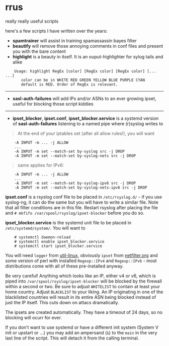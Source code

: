 # rrus
really really useful scripts

here's a few scripts I have written over the years:

* **spamtrainer** will assist in training spamassassin bayes filter
* **beautify** will remove those annoying comments in conf files and present you with the bare content
* **highlight** is a beauty in itself. It is an ouput-highlighter for sylog tails and alike
```
    Usage: highlight RegEx [color] [RegEx color] [RegEx color] [... ...]
       color can be in WHITE RED GREEN YELLOW BLUE PURPLE CYAN
       default is RED. Order of RegEx is relevant.
```
***

* **sasl-auth-failures** will add IPs and/or ASNs to an ever growing ipset, useful for blocking those script kiddies
***

* **ipset_blocker**, **ipset.conf**, **ipset_blocker.service** is a systemd version of **sasl-auth-failures** listening to a named pipe where (r)syslog writes to
> At the end of your iptables set (after all allow rules!), you will want
```
    -A INPUT -m ... -j ALLOW
    ...
    -A INPUT -m set --match-set by-syslog src -j DROP
    -A INPUT -m set --match-set by-syslog-nets src -j DROP
```
> same applies for IPv6:
```
    -A INPUT -m ... -j ALLOW
    ...
    -A INPUT -m set --match-set by-syslog-ipv6 src -j DROP
    -A INPUT -m set --match-set by-syslog-nets-ipv6 src -j DROP
```
**ipset.conf** is a rsyslog conf file to be placed in ``/etc/rsyslog.d/`` - if you use syslog-ng, it can do the same but you will have to write a similar file. Note that all filter conditions are in this file. Restart rsyslog after placing the file and ```# mkfifo /var/spool/rsyslog/ipset-blocker``` before you do so.

**ipset_blocker.service** is the systemd unit file to be placed in ``/etc/systemd/system/``. You will want to 
```
    # systemctl daemon-reload
    # systemctl enable ipset_blocker.service
    # systemctl start ipset_blocker.service
```

You will need ```logger``` from [util-linux](https://github.com/util-linux/util-linux), obviously ```ipset``` from [netfilter.org](https://ipset.netfilter.org/) and some version of perl with installed ```Regexp::IPv4``` and ```Regexp::IPv6``` - most distributions come with all of these pre-installed anyway.

Be very careful! Anything which looks like an IP, either v4 or v6, which is piped into ```/var/spool/rsyslog/ipset-blocker``` will be blocked by the firewall within a second or two. Be sure to adjust ```WHITELIST``` to contain at least your home country. Adjust ```BLACKLIST``` to your liking. An IP originating in one of the blacklisted countries will result in its entire ASN being blocked instead of just the IP itself. This cuts down on attacs dramatically.

The ipsets are created automatically. They have a timeout of 24 days, so no blocking will ocurr for ever.

If you don't want to use systemd or have a different init system (System V init or upstart or ...) you may add an ampersand (```&```) to the ```main``` in the very last line of the script. This will detach it from the calling terminal.
